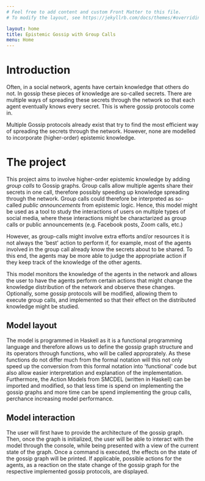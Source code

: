 ```yaml
---
# Feel free to add content and custom Front Matter to this file.
# To modify the layout, see https://jekyllrb.com/docs/themes/#overriding-theme-defaults

layout: home
title: Epistemic Gossip with Group Calls
menu: Home
---
```


# Introduction
Often, in a social network, agents have certain knowledge that others do not. In gossip these pieces of knowledge are so-called secrets. There are multiple ways of spreading these secrets through the network so that each agent eventually knows every secret. This is where gossip protocols come in.

Multiple Gossip protocols already exist that try to find the most efficient way of spreading the secrets through the network. However, none are modelled to incorporate (higher-order) epistemic knowledge.

# The project
This project aims to involve higher-order epistemic knowledge by adding _group calls_ to Gossip graphs. Group calls allow multiple agents share their secrets in one call, therefore possibly speeding up knowledge spreading through the network. Group calls could therefore be interpreted as so-called _public announcements_ from epistemic logic. Hence, this model might be used as a tool to study the interactions of users on multiple types of social media, where these interactions might be charactarized as group calls or public announcements (e.g. Facebook posts, Zoom calls, etc.)

However, as group-calls might involve extra efforts and/or resources it is not always the 'best' action to perform if, for example, most of the agents involved in the group call already know the secrets about to be shared. To this end, the agents may be more able to judge the appropriate action if they keep track of the knowledge of the other agents.

This model monitors the knowledge of the agents in the network and allows the user to have the agents perform certain actions that might change the knowledge distribution of the network and observe these changes. Optionally, some gossip protocols will be modified, allowing them to execute group calls, and implemented so that their effect on the distributed knowledge might be studied.

## Model layout
The model is programmed in Haskell as it is a functional programming language and therefore allows us to define the gossip graph structure and its operators through functions, who will be called approprately. As these functions do not differ much from the formal notation will this not only speed up the conversion from this formal notation into 'functional' code but also allow easier interpretation and explanation of the implementation. Furthermore,  the Action Models from SMCDEL (written in Haskell) can be imported and modified, so that less time is spend on implementing the gossip graphs and more time can be spend implementing the group calls, perchance increasing model performance. 

## Model interaction
The user will first have to provide the architecture of the gossip graph. Then, once the graph is initialized, the user will be able to interact with the model through the console, while being presented with a view of the current state of the graph. Once a command is executed, the effects on the state of the gossip graph will be printed. If applicable, possible actions for the agents, as a reaction on the state change of the gossip graph for the respective implemented gossip protocols, are displayed. 


